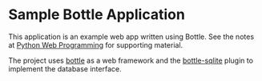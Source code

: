 Sample Bottle Application
===

This application is an example web app written using Bottle. See the notes at [Python Web Programming](http://pwp.stevecassidy.net/) for
supporting material. 

The project uses [bottle](https://bottlepy.org) as a web framework
 and the [bottle-sqlite](https://bottlepy.org/docs/0.12/plugins/sqlite.html)
plugin to implement the database interface.  

